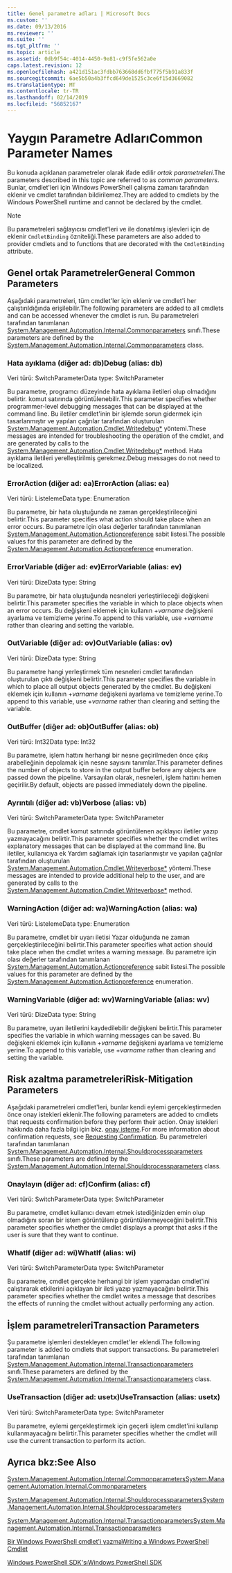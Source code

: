 ```yaml
---
title: Genel parametre adları | Microsoft Docs
ms.custom: ''
ms.date: 09/13/2016
ms.reviewer: ''
ms.suite: ''
ms.tgt_pltfrm: ''
ms.topic: article
ms.assetid: 0db9f54c-4014-4450-9e81-c9f5fe562a0e
caps.latest.revision: 12
ms.openlocfilehash: a421d151ac3fdbb763668dd6fbf775f5b91a833f
ms.sourcegitcommit: 6ae5b50a4b3ffcd649de1525c3ce6f15d3669082
ms.translationtype: MT
ms.contentlocale: tr-TR
ms.lasthandoff: 02/14/2019
ms.locfileid: "56852167"
---
```

# <a name="common-parameter-names"></a><span data-ttu-id="166c0-102">Yaygın Parametre Adları</span><span class="sxs-lookup"><span data-stu-id="166c0-102">Common Parameter Names</span></span>

<span data-ttu-id="166c0-103">Bu konuda açıklanan parametreler olarak ifade edilir *ortak parametreleri*.</span><span class="sxs-lookup"><span data-stu-id="166c0-103">The parameters described in this topic are referred to as *common parameters*.</span></span> <span data-ttu-id="166c0-104">Bunlar, cmdlet'leri için Windows PowerShell çalışma zamanı tarafından eklenir ve cmdlet tarafından bildirilemez.</span><span class="sxs-lookup"><span data-stu-id="166c0-104">They are added to cmdlets by the Windows PowerShell runtime and cannot be declared by the cmdlet.</span></span>

> [!NOTE]
> <span data-ttu-id="166c0-105">Bu parametreleri sağlayıcısı cmdlet'leri ve ile donatılmış işlevleri için de eklenir `CmdletBinding` özniteliği.</span><span class="sxs-lookup"><span data-stu-id="166c0-105">These parameters are also added to provider cmdlets and to functions that are decorated with the `CmdletBinding` attribute.</span></span>

## <a name="general-common-parameters"></a><span data-ttu-id="166c0-106">Genel ortak Parametreler</span><span class="sxs-lookup"><span data-stu-id="166c0-106">General Common Parameters</span></span>

<span data-ttu-id="166c0-107">Aşağıdaki parametreleri, tüm cmdlet'ler için eklenir ve cmdlet'i her çalıştırıldığında erişilebilir.</span><span class="sxs-lookup"><span data-stu-id="166c0-107">The following parameters are added to all cmdlets and can be accessed whenever the cmdlet is run.</span></span> <span data-ttu-id="166c0-108">Bu parametreleri tarafından tanımlanan [System.Management.Automation.Internal.Commonparameters](/dotnet/api/System.Management.Automation.Internal.CommonParameters) sınıfı.</span><span class="sxs-lookup"><span data-stu-id="166c0-108">These parameters are defined by the [System.Management.Automation.Internal.Commonparameters](/dotnet/api/System.Management.Automation.Internal.CommonParameters) class.</span></span>

### <a name="debug-alias-db"></a><span data-ttu-id="166c0-109">Hata ayıklama (diğer ad: db)</span><span class="sxs-lookup"><span data-stu-id="166c0-109">Debug (alias: db)</span></span>

<span data-ttu-id="166c0-110">Veri türü: SwitchParameter</span><span class="sxs-lookup"><span data-stu-id="166c0-110">Data type: SwitchParameter</span></span>

<span data-ttu-id="166c0-111">Bu parametre, programcı düzeyinde hata ayıklama iletileri olup olmadığını belirtir. komut satırında görüntülenebilir.</span><span class="sxs-lookup"><span data-stu-id="166c0-111">This parameter specifies whether programmer-level debugging messages that can be displayed at the command line.</span></span> <span data-ttu-id="166c0-112">Bu iletiler cmdlet'inin bir işlemde sorun gidermek için tasarlanmıştır ve yapılan çağrılar tarafından oluşturulan [System.Management.Automation.Cmdlet.Writedebug\*](/dotnet/api/System.Management.Automation.Cmdlet.WriteDebug) yöntemi.</span><span class="sxs-lookup"><span data-stu-id="166c0-112">These messages are intended for troubleshooting the operation of the cmdlet, and are generated by calls to the [System.Management.Automation.Cmdlet.Writedebug\*](/dotnet/api/System.Management.Automation.Cmdlet.WriteDebug) method.</span></span> <span data-ttu-id="166c0-113">Hata ayıklama iletileri yerelleştirilmiş gerekmez.</span><span class="sxs-lookup"><span data-stu-id="166c0-113">Debug messages do not need to be localized.</span></span>

### <a name="erroraction-alias-ea"></a><span data-ttu-id="166c0-114">ErrorAction (diğer ad: ea)</span><span class="sxs-lookup"><span data-stu-id="166c0-114">ErrorAction (alias: ea)</span></span>

<span data-ttu-id="166c0-115">Veri türü: Listeleme</span><span class="sxs-lookup"><span data-stu-id="166c0-115">Data type: Enumeration</span></span>

<span data-ttu-id="166c0-116">Bu parametre, bir hata oluştuğunda ne zaman gerçekleştirileceğini belirtir.</span><span class="sxs-lookup"><span data-stu-id="166c0-116">This parameter specifies what action should take place when an error occurs.</span></span> <span data-ttu-id="166c0-117">Bu parametre için olası değerler tarafından tanımlanan [System.Management.Automation.Actionpreference](/dotnet/api/System.Management.Automation.ActionPreference) sabit listesi.</span><span class="sxs-lookup"><span data-stu-id="166c0-117">The possible values for this parameter are defined by the [System.Management.Automation.Actionpreference](/dotnet/api/System.Management.Automation.ActionPreference) enumeration.</span></span>

### <a name="errorvariable-alias-ev"></a><span data-ttu-id="166c0-118">ErrorVariable (diğer ad: ev)</span><span class="sxs-lookup"><span data-stu-id="166c0-118">ErrorVariable (alias: ev)</span></span>

<span data-ttu-id="166c0-119">Veri türü: Dize</span><span class="sxs-lookup"><span data-stu-id="166c0-119">Data type: String</span></span>

<span data-ttu-id="166c0-120">Bu parametre, bir hata oluştuğunda nesneleri yerleştirileceği değişkeni belirtir.</span><span class="sxs-lookup"><span data-stu-id="166c0-120">This parameter specifies the variable in which to place objects when an error occurs.</span></span> <span data-ttu-id="166c0-121">Bu değişkeni eklemek için kullanın +*varname* değişkeni ayarlama ve temizleme yerine.</span><span class="sxs-lookup"><span data-stu-id="166c0-121">To append to this variable, use +*varname* rather than clearing and setting the variable.</span></span>

### <a name="outvariable-alias-ov"></a><span data-ttu-id="166c0-122">OutVariable (diğer ad: ov)</span><span class="sxs-lookup"><span data-stu-id="166c0-122">OutVariable (alias: ov)</span></span>

<span data-ttu-id="166c0-123">Veri türü: Dize</span><span class="sxs-lookup"><span data-stu-id="166c0-123">Data type: String</span></span>

<span data-ttu-id="166c0-124">Bu parametre hangi yerleştirmek tüm nesneleri cmdlet tarafından oluşturulan çıktı değişkeni belirtir.</span><span class="sxs-lookup"><span data-stu-id="166c0-124">This parameter specifies the variable in which to place all output objects generated by the cmdlet.</span></span> <span data-ttu-id="166c0-125">Bu değişkeni eklemek için kullanın +*varname* değişkeni ayarlama ve temizleme yerine.</span><span class="sxs-lookup"><span data-stu-id="166c0-125">To append to this variable, use +*varname* rather than clearing and setting the variable.</span></span>

### <a name="outbuffer-alias-ob"></a><span data-ttu-id="166c0-126">OutBuffer (diğer ad: ob)</span><span class="sxs-lookup"><span data-stu-id="166c0-126">OutBuffer (alias: ob)</span></span>

<span data-ttu-id="166c0-127">Veri türü: Int32</span><span class="sxs-lookup"><span data-stu-id="166c0-127">Data type: Int32</span></span>

<span data-ttu-id="166c0-128">Bu parametre, işlem hattını herhangi bir nesne geçirilmeden önce çıkış arabelleğinin depolamak için nesne sayısını tanımlar.</span><span class="sxs-lookup"><span data-stu-id="166c0-128">This parameter defines the number of objects to store in the output buffer before any objects are passed down the pipeline.</span></span> <span data-ttu-id="166c0-129">Varsayılan olarak, nesneleri, işlem hattını hemen geçirilir.</span><span class="sxs-lookup"><span data-stu-id="166c0-129">By default, objects are passed immediately down the pipeline.</span></span>

### <a name="verbose-alias-vb"></a><span data-ttu-id="166c0-130">Ayrıntılı (diğer ad: vb)</span><span class="sxs-lookup"><span data-stu-id="166c0-130">Verbose (alias: vb)</span></span>

<span data-ttu-id="166c0-131">Veri türü: SwitchParameter</span><span class="sxs-lookup"><span data-stu-id="166c0-131">Data type: SwitchParameter</span></span>

<span data-ttu-id="166c0-132">Bu parametre, cmdlet komut satırında görüntülenen açıklayıcı iletiler yazıp yazmayacağını belirtir.</span><span class="sxs-lookup"><span data-stu-id="166c0-132">This parameter specifies whether the cmdlet writes explanatory messages that can be displayed at the command line.</span></span> <span data-ttu-id="166c0-133">Bu iletiler, kullanıcıya ek Yardım sağlamak için tasarlanmıştır ve yapılan çağrılar tarafından oluşturulan [System.Management.Automation.Cmdlet.Writeverbose\*](/dotnet/api/System.Management.Automation.Cmdlet.WriteVerbose) yöntemi.</span><span class="sxs-lookup"><span data-stu-id="166c0-133">These messages are intended to provide additional help to the user, and are generated by calls to the [System.Management.Automation.Cmdlet.Writeverbose\*](/dotnet/api/System.Management.Automation.Cmdlet.WriteVerbose) method.</span></span>

### <a name="warningaction-alias-wa"></a><span data-ttu-id="166c0-134">WarningAction (diğer ad: wa)</span><span class="sxs-lookup"><span data-stu-id="166c0-134">WarningAction (alias: wa)</span></span>

<span data-ttu-id="166c0-135">Veri türü: Listeleme</span><span class="sxs-lookup"><span data-stu-id="166c0-135">Data type: Enumeration</span></span>

<span data-ttu-id="166c0-136">Bu parametre, cmdlet bir uyarı iletisi Yazar olduğunda ne zaman gerçekleştirileceğini belirtir.</span><span class="sxs-lookup"><span data-stu-id="166c0-136">This parameter specifies what action should take place when the cmdlet writes a warning message.</span></span> <span data-ttu-id="166c0-137">Bu parametre için olası değerler tarafından tanımlanan [System.Management.Automation.Actionpreference](/dotnet/api/System.Management.Automation.ActionPreference) sabit listesi.</span><span class="sxs-lookup"><span data-stu-id="166c0-137">The possible values for this parameter are defined by the [System.Management.Automation.Actionpreference](/dotnet/api/System.Management.Automation.ActionPreference) enumeration.</span></span>

### <a name="warningvariable-alias-wv"></a><span data-ttu-id="166c0-138">WarningVariable (diğer ad: wv)</span><span class="sxs-lookup"><span data-stu-id="166c0-138">WarningVariable (alias: wv)</span></span>

<span data-ttu-id="166c0-139">Veri türü: Dize</span><span class="sxs-lookup"><span data-stu-id="166c0-139">Data type: String</span></span>

<span data-ttu-id="166c0-140">Bu parametre, uyarı iletilerini kaydedilebilir değişkeni belirtir.</span><span class="sxs-lookup"><span data-stu-id="166c0-140">This parameter specifies the variable in which warning messages can be saved.</span></span> <span data-ttu-id="166c0-141">Bu değişkeni eklemek için kullanın +*varname* değişkeni ayarlama ve temizleme yerine.</span><span class="sxs-lookup"><span data-stu-id="166c0-141">To append to this variable, use +*varname* rather than clearing and setting the variable.</span></span>

## <a name="risk-mitigation-parameters"></a><span data-ttu-id="166c0-142">Risk azaltma parametreleri</span><span class="sxs-lookup"><span data-stu-id="166c0-142">Risk-Mitigation Parameters</span></span>

<span data-ttu-id="166c0-143">Aşağıdaki parametreleri cmdlet'leri, bunlar kendi eylemi gerçekleştirmeden önce onay istekleri eklenir.</span><span class="sxs-lookup"><span data-stu-id="166c0-143">The following parameters are added to cmdlets that requests confirmation before they perform their action.</span></span> <span data-ttu-id="166c0-144">Onay istekleri hakkında daha fazla bilgi için bkz. [onay isteme](./requesting-confirmation-from-cmdlets.md).</span><span class="sxs-lookup"><span data-stu-id="166c0-144">For more information about confirmation requests, see [Requesting Confirmation](./requesting-confirmation-from-cmdlets.md).</span></span> <span data-ttu-id="166c0-145">Bu parametreleri tarafından tanımlanan [System.Management.Automation.Internal.Shouldprocessparameters](/dotnet/api/System.Management.Automation.Internal.ShouldProcessParameters) sınıfı.</span><span class="sxs-lookup"><span data-stu-id="166c0-145">These parameters are defined by the [System.Management.Automation.Internal.Shouldprocessparameters](/dotnet/api/System.Management.Automation.Internal.ShouldProcessParameters) class.</span></span>

### <a name="confirm-alias-cf"></a><span data-ttu-id="166c0-146">Onaylayın (diğer ad: cf)</span><span class="sxs-lookup"><span data-stu-id="166c0-146">Confirm (alias: cf)</span></span>

<span data-ttu-id="166c0-147">Veri türü: SwitchParameter</span><span class="sxs-lookup"><span data-stu-id="166c0-147">Data type: SwitchParameter</span></span>

<span data-ttu-id="166c0-148">Bu parametre, cmdlet kullanıcı devam etmek istediğinizden emin olup olmadığını soran bir istem görüntülenip görüntülenmeyeceğini belirtir.</span><span class="sxs-lookup"><span data-stu-id="166c0-148">This parameter specifies whether the cmdlet displays a prompt that asks if the user is sure that they want to continue.</span></span>

### <a name="whatif-alias-wi"></a><span data-ttu-id="166c0-149">WhatIf (diğer ad: wi)</span><span class="sxs-lookup"><span data-stu-id="166c0-149">WhatIf (alias: wi)</span></span>

<span data-ttu-id="166c0-150">Veri türü: SwitchParameter</span><span class="sxs-lookup"><span data-stu-id="166c0-150">Data type: SwitchParameter</span></span>

<span data-ttu-id="166c0-151">Bu parametre, cmdlet gerçekte herhangi bir işlem yapmadan cmdlet'ini çalıştırarak etkilerini açıklayan bir ileti yazıp yazmayacağını belirtir.</span><span class="sxs-lookup"><span data-stu-id="166c0-151">This parameter specifies whether the cmdlet writes a message that describes the effects of running the cmdlet without actually performing any action.</span></span>

## <a name="transaction-parameters"></a><span data-ttu-id="166c0-152">İşlem parametreleri</span><span class="sxs-lookup"><span data-stu-id="166c0-152">Transaction Parameters</span></span>

<span data-ttu-id="166c0-153">Şu parametre işlemleri destekleyen cmdlet'ler eklendi.</span><span class="sxs-lookup"><span data-stu-id="166c0-153">The following parameter is added to cmdlets that support transactions.</span></span> <span data-ttu-id="166c0-154">Bu parametreleri tarafından tanımlanan [System.Management.Automation.Internal.Transactionparameters](/dotnet/api/System.Management.Automation.Internal.TransactionParameters) sınıfı.</span><span class="sxs-lookup"><span data-stu-id="166c0-154">These parameters are defined by the [System.Management.Automation.Internal.Transactionparameters](/dotnet/api/System.Management.Automation.Internal.TransactionParameters) class.</span></span>

### <a name="usetransaction-alias-usetx"></a><span data-ttu-id="166c0-155">UseTransaction (diğer ad: usetx)</span><span class="sxs-lookup"><span data-stu-id="166c0-155">UseTransaction (alias: usetx)</span></span>

<span data-ttu-id="166c0-156">Veri türü: SwitchParameter</span><span class="sxs-lookup"><span data-stu-id="166c0-156">Data type: SwitchParameter</span></span>

<span data-ttu-id="166c0-157">Bu parametre, eylemi gerçekleştirmek için geçerli işlem cmdlet'ini kullanıp kullanmayacağını belirtir.</span><span class="sxs-lookup"><span data-stu-id="166c0-157">This parameter specifies whether the cmdlet will use the current transaction to perform its action.</span></span>

## <a name="see-also"></a><span data-ttu-id="166c0-158">Ayrıca bkz:</span><span class="sxs-lookup"><span data-stu-id="166c0-158">See Also</span></span>

[<span data-ttu-id="166c0-159">System.Management.Automation.Internal.Commonparameters</span><span class="sxs-lookup"><span data-stu-id="166c0-159">System.Management.Automation.Internal.Commonparameters</span></span>](/dotnet/api/System.Management.Automation.Internal.CommonParameters)

[<span data-ttu-id="166c0-160">System.Management.Automation.Internal.Shouldprocessparameters</span><span class="sxs-lookup"><span data-stu-id="166c0-160">System.Management.Automation.Internal.Shouldprocessparameters</span></span>](/dotnet/api/System.Management.Automation.Internal.ShouldProcessParameters)

[<span data-ttu-id="166c0-161">System.Management.Automation.Internal.Transactionparameters</span><span class="sxs-lookup"><span data-stu-id="166c0-161">System.Management.Automation.Internal.Transactionparameters</span></span>](/dotnet/api/System.Management.Automation.Internal.TransactionParameters)

[<span data-ttu-id="166c0-162">Bir Windows PowerShell cmdlet'i yazma</span><span class="sxs-lookup"><span data-stu-id="166c0-162">Writing a Windows PowerShell Cmdlet</span></span>](./writing-a-windows-powershell-cmdlet.md)

[<span data-ttu-id="166c0-163">Windows PowerShell SDK'sı</span><span class="sxs-lookup"><span data-stu-id="166c0-163">Windows PowerShell SDK</span></span>](../windows-powershell-reference.md)
